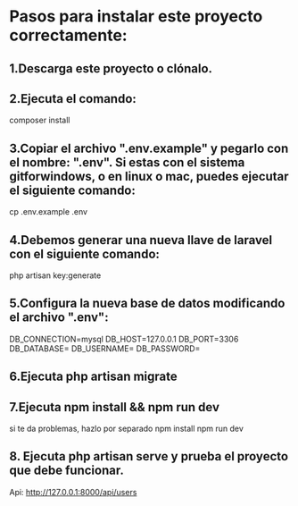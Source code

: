 # Pasos para instalar este proyecto correctamente:
## 1.Descarga este proyecto o clónalo.
## 2.Ejecuta el comando:
composer install

## 3.Copiar el archivo ".env.example" y pegarlo con el nombre: ".env". Si estas con el sistema gitforwindows, o en linux o mac, puedes ejecutar el siguiente comando:
cp .env.example .env

## 4.Debemos generar una nueva llave de laravel con el siguiente comando:
php artisan key:generate

## 5.Configura la nueva base de datos modificando el archivo ".env":
DB_CONNECTION=mysql DB_HOST=127.0.0.1 DB_PORT=3306 DB_DATABASE= DB_USERNAME= DB_PASSWORD=

## 6.Ejecuta php artisan migrate
## 7.Ejecuta npm install && npm run dev
si te da problemas, hazlo por separado npm install npm run dev
## 8. Ejecuta php artisan serve y prueba el proyecto que debe funcionar.

Api: http://127.0.0.1:8000/api/users
